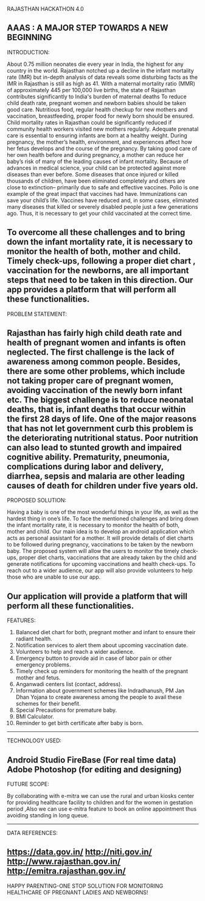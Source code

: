 RAJASTHAN HACKATHON 4.0

AAAS : A MAJOR STEP TOWARDS A NEW BEGINNING
-----------------------------------------------------------------------------------------------------------------------------------------------------------------------

INTRODUCTION:

About 0.75 million neonates die every year in India, the highest for any country in the world. Rajasthan notched up a decline in the infant mortality rate (IMR)  but in-depth analysis of data reveals some disturbing  facts as the IMR in Rajasthan is still as high as 41. 
With a maternal mortality ratio (MMR) of approximately 445 per 100,000 live births, the state of Rajasthan contributes significantly to India's burden of maternal deaths
To reduce child death rate, pregnant women and newborn babies should be taken good care. Nutritious food, regular health checkup for new mothers and vaccination, breastfeeding, proper food for newly born should be ensured.
Child mortality rates in Rajasthan could be significantly reduced if community health workers visited new mothers regularly. Adequate prenatal care is essential to ensuring infants are born at a healthy weight. During pregnancy, the mother’s health, environment, and experiences affect how her fetus develops and the course of the pregnancy. By taking good care of her own health before and during pregnancy, a mother can reduce her baby’s risk of many of the leading causes of infant mortality. 
Because of advances in medical science, your child can be protected against more diseases than ever before. Some diseases that once injured or killed thousands of children, have been eliminated completely and others are close to extinction– primarily due to safe and effective vaccines. Polio is one example of the great impact that vaccines had have. Immunizations can save your child’s life. Vaccines have reduced and, in some cases, eliminated many diseases that killed or severely disabled people just a few generations ago. Thus, it is necessary to get your child vaccinated at the correct time. 

To overcome all these challenges and to bring down the infant mortality rate, it is necessary to monitor the health of both, mother and  child. Timely check-ups, following a proper diet chart , vaccination for the newborns, are all important steps that need to be taken in this direction. Our app provides a platform that will perform all these functionalities.
-----------------------------------------------------------------------------------------------------------------------------------------------------------------------

PROBLEM STATEMENT:

Rajasthan has fairly high child death rate and health of pregnant women and infants is often neglected. The first challenge is the lack of awareness among common people. Besides, there are some other problems, which include not taking proper care of pregnant women, avoiding vaccination of the newly born infant etc. The biggest challenge is to reduce neonatal deaths, that is, infant deaths that occur within the first 28 days of life. One of the major reasons that has not let government curb this problem is the deteriorating nutritional status. Poor nutrition can also lead to stunted growth and impaired cognitive ability. Prematurity, pneumonia, complications during labor and delivery, diarrhea, sepsis and malaria are other leading causes of death for children under five years old. 
-----------------------------------------------------------------------------------------------------------------------------------------------------------------------

PROPOSED SOLUTION:

Having a baby is one of the most wonderful things in your life, as well as the hardest thing in one’s life. To face the mentioned challenges and bring down the infant mortality rate, it is necessary to monitor the health of both, mother and child.
Our main idea is to develop an android application which acts as personal assistant for a mother. It will provide details of diet charts to be followed during pregnancy, vaccinations to be taken by the newborn baby. The proposed system will allow the users to monitor the timely check-ups, proper diet charts, vaccinations that are already taken by the child and generate notifications for upcoming vaccinations and health check-ups. To reach out to a wider audience, our app will also provide volunteers to help those who are unable to use our app. 

Our application will provide a platform that will perform all these functionalities.
-----------------------------------------------------------------------------------------------------------------------------------------------------------------------

FEATURES:

1. Balanced diet chart for both, pregnant mother and infant to ensure their radiant health.
2. Notification services to alert them about upcoming vaccination date.
3. Volunteers to help and reach a wider audience.
4. Emergency button to provide aid in case of labor pain or other emergency problems.
5. Timely check up reminders for monitoring the health of the pregnant mother and fetus.
6. Anganwadi centers list (contact, address).
7. Information about government schemes like Indradhanush, PM Jan Dhan Yojana to create awareness among the people to avail these schemes for their benefit.
8. Special Precautions for premature baby.
9. BMI Calculator.
10. Reminder to get birth certificate after baby is born.
-----------------------------------------------------------------------------------------------------------------------------------------------------------------------

TECHNOLOGY USED:

Android Studio
FireBase (For real time data)
Adobe Photoshop (for editing and designing)
-----------------------------------------------------------------------------------------------------------------------------------------------------------------------

FUTURE SCOPE:

By collaborating with e-mitra we can use the rural and urban kiosks center for providing healthcare facility to children and for the women in gestation period ,Also we can use e-mitra feature to book an online appointment thus avoiding standing in long queue.

-----------------------------------------------------------------------------------------------------------------------------------------------------------------------

DATA REFERENCES:

https://data.gov.in/
http://niti.gov.in/
http://www.rajasthan.gov.in/
http://emitra.rajasthan.gov.in/
-----------------------------------------------------------------------------------------------------------------------------------------------------------------------

HAPPY PARENTING-ONE STOP SOLUTION FOR MONITORING HEALTHCARE OF PREGNANT LADIES AND NEWBORNS!
